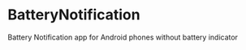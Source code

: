 BatteryNotification
===================

Battery Notification app for Android phones without battery indicator
